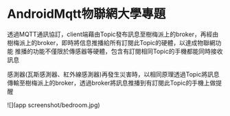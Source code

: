 # AndroidMqtt物聯網大學專題

透過MQTT通訊協訂，client端藉由Topic發布訊息至樹梅派上的broker，再經由樹梅派上的broker，即時將信息推播給所有訂閱此Topic的硬體，以達成物聯網功能
推播的功能不僅限於傳感器等硬體，包含有訂閱相同Topic的手機都能同時接收訊息

感測器(瓦斯感測器、紅外線感測器)再發生災害時，以相同原理透過Topic將訊息傳輸至樹梅派上的broker，透過broker將訊息推播到有訂閱此Topic的手機上做提醒

![](app screenshot/bedroom.jpg)